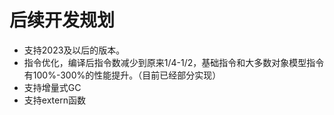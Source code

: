# 后续开发规划

- 支持2023及以后的版本。
- 指令优化，编译后指令数减少到原来1/4-1/2，基础指令和大多数对象模型指令有100%-300%的性能提升。（目前已经部分实现）
- 支持增量式GC
- 支持extern函数
